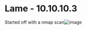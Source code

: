 # Lame - 10.10.10.3

Started off with a nmap scan![image](https://user-images.githubusercontent.com/110210595/185811929-762fc1ab-0b8b-42e8-9aee-b6bb621fbad7.png)
